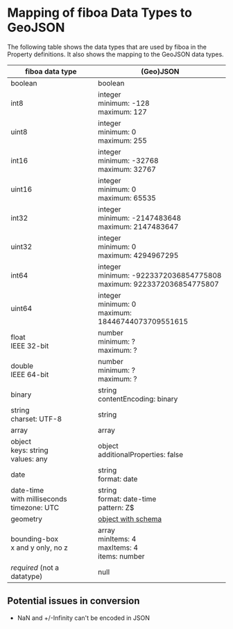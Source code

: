 # Mapping of fiboa Data Types to GeoJSON

The following table shows the data types that are used by fiboa in the Property definitions.
It also shows the mapping to the GeoJSON data types.

| fiboa data type                                     | (Geo)JSON                                                    |
| --------------------------------------------------- | ------------------------------------------------------------ |
| boolean                                             | boolean                                                      |
| int8                                                | integer<br />minimum: -128<br />maximum: 127                 |
| uint8                                               | integer<br />minimum: 0<br />maximum: 255                    |
| int16                                               | integer<br />minimum: -32768<br />maximum: 32767             |
| uint16                                              | integer<br />minimum: 0<br />maximum: 65535                  |
| int32                                               | integer<br />minimum: -2147483648<br />maximum: 2147483647   |
| uint32                                              | integer<br />minimum: 0<br />maximum: 4294967295             |
| int64                                               | integer<br />minimum: -9223372036854775808<br />maximum: 9223372036854775807 |
| uint64                                              | integer<br />minimum: 0<br />maximum: 18446744073709551615   |
| float<br />IEEE 32-bit                              | number<br />minimum: ?<br />maximum: ?                       |
| double<br />IEEE 64-bit                             | number<br />minimum: ?<br />maximum: ?                       |
| binary                                              | string<br />contentEncoding: binary                          |
| string<br />charset: UTF-8                          | string                                                       |
| array                                               | array                                                        |
| object<br />keys: string<br />values: any           | object<br />additionalProperties: false                      |
| date                                                | string<br />format: date                                     |
| date-time<br />with milliseconds<br />timezone: UTC | string<br />format: date-time<br />pattern: Z$               |
| geometry                                            | [object with schema](https://geojson.org/schema/Geometry.json) |
| bounding-box<br />x and y only, no z                | array<br />minItems: 4<br />maxItems: 4<br />items: number   |
| *required* (not a datatype)                         | null                                                         |

## Potential issues in conversion

- NaN and +/-Infinity can't be encoded in JSON
